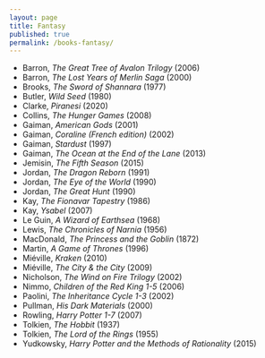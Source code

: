 ```yaml
---
layout: page
title: Fantasy
published: true
permalink: /books-fantasy/
---
```


* Barron, _The Great Tree of Avalon Trilogy_ (2006) 
* Barron, _The Lost Years of Merlin Saga_ (2000) 
* Brooks, _The Sword of Shannara_ (1977) 
* Butler, _Wild Seed_ (1980) 
* Clarke, _Piranesi_ (2020) 
* Collins, _The Hunger Games_ (2008) 
* Gaiman, _American Gods_ (2001) 
* Gaiman, _Coraline (French edition)_ (2002) 
* Gaiman, _Stardust_ (1997) 
* Gaiman, _The Ocean at the End of the Lane_ (2013) 
* Jemisin, _The Fifth Season_ (2015) 
* Jordan, _The Dragon Reborn_ (1991) 
* Jordan, _The Eye of the World_ (1990) 
* Jordan, _The Great Hunt_ (1990) 
* Kay, _The Fionavar Tapestry_ (1986) 
* Kay, _Ysabel_ (2007) 
* Le Guin, _A Wizard of Earthsea_ (1968) 
* Lewis, _The Chronicles of Narnia_ (1956) 
* MacDonald, _The Princess and the Goblin_ (1872) 
* Martin, _A Game of Thrones_ (1996) 
* Miéville, _Kraken_ (2010) 
* Miéville, _The City & the City_ (2009) 
* Nicholson, _The Wind on Fire Trilogy_ (2002) 
* Nimmo, _Children of the Red King 1-5_ (2006) 
* Paolini, _The Inheritance Cycle 1-3_ (2002) 
* Pullman, _His Dark Materials_ (2000) 
* Rowling, _Harry Potter 1-7_ (2007) 
* Tolkien, _The Hobbit_ (1937) 
* Tolkien, _The Lord of the Rings_ (1955) 
* Yudkowsky, _Harry Potter and the Methods of Rationality_ (2015) 
